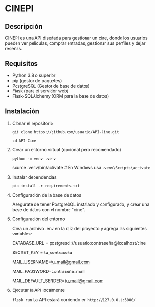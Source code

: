 # CINEPI

## Descripción
CINEPI es una API diseñada para gestionar un cine, donde los usuarios pueden ver películas, comprar entradas, gestionar sus perfiles y dejar reseñas. 

## Requisitos
- Python 3.8 o superior
- pip (gestor de paquetes)
- PostgreSQL (Gestor de base de datos)
- Flask (para el servidor web)
- Flask-SQLAlchemy (ORM para la base de datos)

## Instalación

1. Clonar el repositorio
   
   `git clone https://github.com/usuario/API-Cine.git`
   
   `cd API-Cine`

3. Crear un entorno virtual (opcional pero recomendado)
   
   `python -m venv .venv`
   
   source .venv/bin/activate  # En Windows usa `.venv\Scripts\activate`

5. Instalar dependencias
   
   `pip install -r requirements.txt`

7. Configuración de la base de datos
   
   Asegurate de tener PostgreSQL instalado y configurado, y crear una base de datos con el nombre "cine".

9. Configuración del entorno
    
   Crea un archivo .env en la raíz del proyecto y agrega las siguientes variables:
   
   DATABASE_URL = postgresql://usuario:contraseña@localhost/cine
   
   SECRET_KEY = tu_contraseña
   
   MAIL_USERNAME=tu_mail@gmail.com
   
   MAIL_PASSWORD=contraseña_mail
   
   MAIL_DEFAULT_SENDER=tu_mail@gmail.com

11. Ejecutar la API localmente
    
    `flask run`
    La API estará corriendo en `http://127.0.0.1:5000/`


